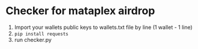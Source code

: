 # Checker for mataplex airdrop

1. Import your wallets public keys to wallets.txt file by line (1 wallet - 1 line)
2. `pip install requests`
3. run checker.py
